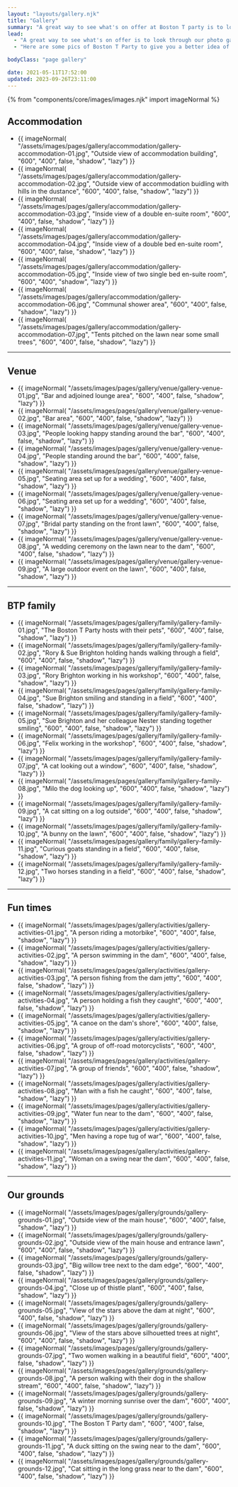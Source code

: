 ```yaml
---
layout: "layouts/gallery.njk"
title: "Gallery"
summary: "A great way to see what's on offer at Boston T party is to look through our photo gallery."
lead:
  - "A great way to see what's on offer is to look through our photo gallery."
  - "Here are some pics of Boston T Party to give you a better idea of what we're about. You may even spot a few '<em>local residents</em>'."

bodyClass: "page gallery"

date: 2021-05-11T17:52:00
updated: 2023-09-26T23:11:00
---
```


{% from "components/core/images/images.njk" import imageNormal %}

<section class="[ flow ]" aria-label="Accommodation pictures">
  <h2 id="btp-accommodation">Accommodation</h2>
  <ul role="list" class="[ auto-grid ] [ no-list ]">
    <li>{{ imageNormal(
      "/assets/images/pages/gallery/accommodation/gallery-accommodation-01.jpg",
      "Outside view of accommodation building",
      "600",
      "400",
      false,
      "shadow",
      "lazy")
      }}</li>
    <li>{{ imageNormal(
      "/assets/images/pages/gallery/accommodation/gallery-accommodation-02.jpg",
      "Outside view of accommodation buidling with hills in the dustance",
      "600",
      "400",
      false,
      "shadow",
      "lazy")
      }}</li>
    <li>{{ imageNormal(
      "/assets/images/pages/gallery/accommodation/gallery-accommodation-03.jpg",
      "Inside view of a double en-suite room",
      "600",
      "400",
      false,
      "shadow",
      "lazy")
      }}</li>
    <li>{{ imageNormal(
      "/assets/images/pages/gallery/accommodation/gallery-accommodation-04.jpg",
      "Inside view of a double bed en-suite room",
      "600",
      "400",
      false,
      "shadow",
      "lazy")
      }}</li>
    <li>{{ imageNormal(
      "/assets/images/pages/gallery/accommodation/gallery-accommodation-05.jpg",
      "Inside view of two single bed en-suite room",
      "600",
      "400",
      "shadow",
      "lazy")
      }}</li>
    <li>{{ imageNormal(
      "/assets/images/pages/gallery/accommodation/gallery-accommodation-06.jpg",
      "Communal shower area",
      "600",
      "400",
      false,
      "shadow",
      "lazy")
      }}</li>
    <li>{{ imageNormal(
      "/assets/images/pages/gallery/accommodation/gallery-accommodation-07.jpg",
      "Tents pitched on the lawn near some small trees",
      "600",
      "400",
      false,
      "shadow",
      "lazy")
      }}</li>
  </ul>
</section>

---

<section class="[ flow ]" aria-label="Venue pictures">
  <h2 id="btp-venue">Venue</h2>
  <ul role="list" class="[ auto-grid ] [ no-list ]">
    <li>{{ imageNormal(
      "/assets/images/pages/gallery/venue/gallery-venue-01.jpg",
      "Bar and adjoined lounge area",
      "600",
      "400",
      false,
      "shadow",
      "lazy")
      }}</li>
    <li>{{ imageNormal(
      "/assets/images/pages/gallery/venue/gallery-venue-02.jpg",
      "Bar area",
      "600",
      "400",
      false,
      "shadow",
      "lazy")
      }}</li>
    <li>{{ imageNormal(
      "/assets/images/pages/gallery/venue/gallery-venue-03.jpg",
      "People looking happy standing around the bar",
      "600",
      "400",
      false,
      "shadow",
      "lazy")
      }}</li>
    <li>{{ imageNormal(
      "/assets/images/pages/gallery/venue/gallery-venue-04.jpg",
      "People standing around the bar",
      "600",
      "400",
      false,
      "shadow",
      "lazy")
      }}</li>
    <li>{{ imageNormal(
      "/assets/images/pages/gallery/venue/gallery-venue-05.jpg",
      "Seating area set up for a wedding",
      "600",
      "400",
      false,
      "shadow",
      "lazy")
      }}</li>
    <li>{{ imageNormal(
      "/assets/images/pages/gallery/venue/gallery-venue-06.jpg",
      "Seating area set up for a wedding",
      "600",
      "400",
      false,
      "shadow",
      "lazy")
      }}</li>
    <li>{{ imageNormal(
      "/assets/images/pages/gallery/venue/gallery-venue-07.jpg",
      "Bridal party standing on the front lawn",
      "600",
      "400",
      false,
      "shadow",
      "lazy")
      }}</li>
    <li>{{ imageNormal(
      "/assets/images/pages/gallery/venue/gallery-venue-08.jpg",
      "A wedding ceremony on the lawn near to the dam",
      "600",
      "400",
      false,
      "shadow",
      "lazy")
      }}</li>
    <li>{{ imageNormal(
      "/assets/images/pages/gallery/venue/gallery-venue-09.jpg",
      "A large outdoor event on the lawn",
      "600",
      "400",
      false,
      "shadow",
      "lazy")
      }}</li>
  </ul>
</section>

---

<section class="[ flow ]" aria-label="Pictures of the Boston T Party family">
  <h2 id="btp-family">BTP family</h2>
  <ul role="list" class="[ auto-grid ] [ no-list ]">
    <li>{{ imageNormal(
      "/assets/images/pages/gallery/family/gallery-family-01.jpg",
      "The Boston T Party hosts with their pets",
      "600",
      "400",
      false,
      "shadow",
      "lazy")
      }}</li>
    <li>{{ imageNormal(
      "/assets/images/pages/gallery/family/gallery-family-02.jpg",
      "Rory & Sue Brighton holding hands walking through a field",
      "600",
      "400",
      false,
      "shadow",
      "lazy")
      }}</li>
    <li>{{ imageNormal(
      "/assets/images/pages/gallery/family/gallery-family-03.jpg",
      "Rory Brighton working in his workshop",
      "600",
      "400",
      false,
      "shadow",
      "lazy")
      }}</li>
    <li>{{ imageNormal(
      "/assets/images/pages/gallery/family/gallery-family-04.jpg",
      "Sue Brighton smiling and standing in a field",
      "600",
      "400",
      false,
      "shadow",
      "lazy")
      }}</li>
    <li>{{ imageNormal(
      "/assets/images/pages/gallery/family/gallery-family-05.jpg",
      "Sue Brighton and her colleague Nester standing together smiling",
      "600",
      "400",
      false,
      "shadow",
      "lazy")
      }}</li>
    <li>{{ imageNormal(
      "/assets/images/pages/gallery/family/gallery-family-06.jpg",
      "Felix working in the workshop",
      "600",
      "400",
      false,
      "shadow",
      "lazy")
      }}</li>
    <li>{{ imageNormal(
      "/assets/images/pages/gallery/family/gallery-family-07.jpg",
      "A cat looking out a window",
      "600",
      "400",
      false,
      "shadow",
      "lazy")
      }}</li>
    <li>{{ imageNormal(
      "/assets/images/pages/gallery/family/gallery-family-08.jpg",
      "Milo the dog looking up",
      "600",
      "400",
      false,
      "shadow",
      "lazy")
      }}</li>
    <li>{{ imageNormal(
      "/assets/images/pages/gallery/family/gallery-family-09.jpg",
      "A cat sitting on a log outside",
      "600",
      "400",
      false,
      "shadow",
      "lazy")
      }}</li>
    <li>{{ imageNormal(
      "/assets/images/pages/gallery/family/gallery-family-10.jpg",
      "A bunny on the lawn",
      "600",
      "400",
      false,
      "shadow",
      "lazy")
      }}</li>
    <li>{{ imageNormal(
      "/assets/images/pages/gallery/family/gallery-family-11.jpg",
      "Curious goats standing in a field",
      "600",
      "400",
      false,
      "shadow",
      "lazy")
      }}</li>
    <li>{{ imageNormal(
      "/assets/images/pages/gallery/family/gallery-family-12.jpg",
      "Two horses standing in a field",
      "600",
      "400",
      false,
      "shadow",
      "lazy")
      }}</li>
  </ul>
</section>

---

<section class="[ flow ]" aria-label="Pictures of fun activities">
  <h2 id="btp-fun">Fun times</h2>
  <ul role="list" class="[ auto-grid ] [ no-list ]">
    <li>{{ imageNormal(
      "/assets/images/pages/gallery/activities/gallery-activities-01.jpg",
      "A person riding a motorbike",
      "600",
      "400",
      false,
      "shadow",
      "lazy")
      }}</li>
    <li>{{ imageNormal(
      "/assets/images/pages/gallery/activities/gallery-activities-02.jpg",
      "A person swimming in the dam",
      "600",
      "400",
      false,
      "shadow",
      "lazy")
      }}</li>
    <li>{{ imageNormal(
      "/assets/images/pages/gallery/activities/gallery-activities-03.jpg",
      "A person fishing from the dam jetty",
      "600",
      "400",
      false,
      "shadow",
      "lazy")
      }}</li>
    <li>{{ imageNormal(
      "/assets/images/pages/gallery/activities/gallery-activities-04.jpg",
      "A person holding a fish they caught",
      "600",
      "400",
      false,
      "shadow",
      "lazy")
      }}</li>
    <li>{{ imageNormal(
      "/assets/images/pages/gallery/activities/gallery-activities-05.jpg",
      "A canoe on the dam's shore",
      "600",
      "400",
      false,
      "shadow",
      "lazy")
      }}</li>
    <li>{{ imageNormal(
      "/assets/images/pages/gallery/activities/gallery-activities-06.jpg",
      "A group of off-road motorcyclists",
      "600",
      "400",
      false,
      "shadow",
      "lazy")
      }}</li>
    <li>{{ imageNormal(
      "/assets/images/pages/gallery/activities/gallery-activities-07.jpg",
      "A group of friends",
      "600",
      "400",
      false,
      "shadow",
      "lazy")
      }}</li>
    <li>{{ imageNormal(
      "/assets/images/pages/gallery/activities/gallery-activities-08.jpg",
      "Man with a fish he caught",
      "600",
      "400",
      false,
      "shadow",
      "lazy")
      }}</li>
    <li>{{ imageNormal(
      "/assets/images/pages/gallery/activities/gallery-activities-09.jpg",
      "Water fun near to the dam",
      "600",
      "400",
      false,
      "shadow",
      "lazy")
      }}</li>
    <li>{{ imageNormal(
      "/assets/images/pages/gallery/activities/gallery-activities-10.jpg",
      "Men having a rope tug of war",
      "600",
      "400",
      false,
      "shadow",
      "lazy")
      }}</li>
    <li>{{ imageNormal(
      "/assets/images/pages/gallery/activities/gallery-activities-11.jpg",
      "Woman on a swing near the dam",
      "600",
      "400",
      false,
      "shadow",
      "lazy")
      }}</li>
  </ul>
</section>

---

<section class="[ flow ]" aria-label="Pictures of the Boston T Party grounds">
  <h2 id="btp-grounds">Our grounds</h2>
  <ul role="list" class="[ auto-grid ] [ no-list ]">
    <li>{{ imageNormal(
      "/assets/images/pages/gallery/grounds/gallery-grounds-01.jpg",
      "Outside view of the main house",
      "600",
      "400",
      false,
      "shadow",
      "lazy")
      }}</li>
    <li>{{ imageNormal(
      "/assets/images/pages/gallery/grounds/gallery-grounds-02.jpg",
      "Outside view of the main house and entrance lawn",
      "600",
      "400",
      false,
      "shadow",
      "lazy")
      }}</li>
    <li>{{ imageNormal(
      "/assets/images/pages/gallery/grounds/gallery-grounds-03.jpg",
      "Big willow tree next to the dam edge",
      "600",
      "400",
      false,
      "shadow",
      "lazy")
      }}</li>
    <li>{{ imageNormal(
      "/assets/images/pages/gallery/grounds/gallery-grounds-04.jpg",
      "Close up of thistle plant",
      "600",
      "400",
      false,
      "shadow",
      "lazy")
      }}</li>
    <li>{{ imageNormal(
      "/assets/images/pages/gallery/grounds/gallery-grounds-05.jpg",
      "View of the stars above the dam at night",
      "600",
      "400",
      false,
      "shadow",
      "lazy")
      }}</li>
    <li>{{ imageNormal(
      "/assets/images/pages/gallery/grounds/gallery-grounds-06.jpg",
      "View of the stars above silhouetted trees at night",
      "600",
      "400",
      false,
      "shadow",
      "lazy")
      }}</li>
    <li>{{ imageNormal(
      "/assets/images/pages/gallery/grounds/gallery-grounds-07.jpg",
      "Two women walking in a beautiful field",
      "600",
      "400",
      false,
      "shadow",
      "lazy")
      }}</li>
    <li>{{ imageNormal(
      "/assets/images/pages/gallery/grounds/gallery-grounds-08.jpg",
      "A person walking with their dog in the shallow stream",
      "600",
      "400",
      false,
      "shadow",
      "lazy")
      }}</li>
    <li>{{ imageNormal(
      "/assets/images/pages/gallery/grounds/gallery-grounds-09.jpg",
      "A winter morning sunrise over the dam",
      "600",
      "400",
      false,
      "shadow",
      "lazy")
      }}</li>
    <li>{{ imageNormal(
      "/assets/images/pages/gallery/grounds/gallery-grounds-10.jpg",
      "The Boston T Party dam",
      "600",
      "400",
      false,
      "shadow",
      "lazy")
      }}</li>
    <li>{{ imageNormal(
      "/assets/images/pages/gallery/grounds/gallery-grounds-11.jpg",
      "A duck sitting on the swing near to the dam",
      "600",
      "400",
      false,
      "shadow",
      "lazy")
      }}</li>
    <li>{{ imageNormal(
      "/assets/images/pages/gallery/grounds/gallery-grounds-12.jpg",
      "Cat sitting in the long grass near to the dam",
      "600",
      "400",
      false,
      "shadow",
      "lazy")
      }}</li>
  </ul>
</section>
